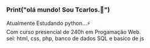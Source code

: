 ### Print("olá mundo! Sou Tcarlos.👋") 
Atualmente Estudando python...⚡ <br>
Com curso presencial de 240h em Progamação Web.<br>
sei: html, css, php, banco de dados SQL e basico de js<br>


<!--
**tcarlos11/tcarlos11** is a ✨ _special_ ✨ repository because its `README.md` (this file) appears on your GitHub profile.

Here are some ideas to get you started:

- 🔭 I’m currently working on ...
- 🌱 I’m currently learning ...
- 👯 I’m looking to collaborate on ...
- 🤔 I’m looking for help with ...
- 💬 Ask me about ...
- 📫 How to reach me: ...
- 😄 Pronouns: ...
- ⚡ Fun fact: ...
-->
